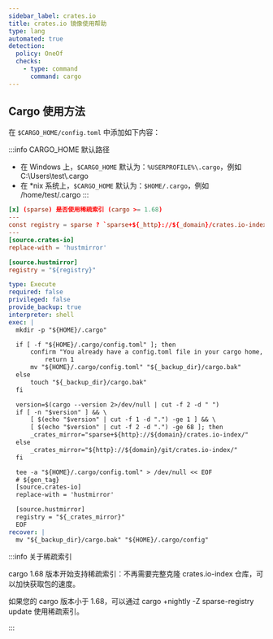 ```yaml
---
sidebar_label: crates.io
title: crates.io 镜像使用帮助
type: lang
automated: true 
detection:
  policy: OneOf
  checks:
    - type: command
      command: cargo
---
```


## Cargo 使用方法

在 `$CARGO_HOME/config.toml` 中添加如下内容：

:::info CARGO_HOME 默认路径
- 在 Windows 上，`$CARGO_HOME` 默认为：`%USERPROFILE%\.cargo`，例如 C:\Users\test\\.cargo
- 在 *nix 系统上，`$CARGO_HOME` 默认为：`$HOME/.cargo`，例如 /home/test/.cargo
:::

```toml varcode
[x] (sparse) 是否使用稀疏索引 (cargo >= 1.68)
---
const registry = sparse ? `sparse+${_http}://${_domain}/crates.io-index/` : `${_http}://${_domain}/git/crates.io-index`
---
[source.crates-io]
replace-with = 'hustmirror'

[source.hustmirror]
registry = "${registry}"
```

```yaml cli-nodocs
type: Execute
required: false
privileged: false
provide_backup: true
interpreter: shell
exec: |
  mkdir -p "${HOME}/.cargo"

  if [ -f "${HOME}/.cargo/config.toml" ]; then
      confirm "You already have a config.toml file in your cargo home, do you want to continue?" || \
          return 1
      mv "${HOME}/.cargo/config.toml" "${_backup_dir}/cargo.bak"
  else
      touch "${_backup_dir}/cargo.bak"
  fi

  version=$(cargo --version 2>/dev/null | cut -f 2 -d " ")
  if [ -n "$version" ] && \
      [ $(echo "$version" | cut -f 1 -d ".") -ge 1 ] && \
      [ $(echo "$version" | cut -f 2 -d ".") -ge 68 ]; then
      _crates_mirror="sparse+${http}://${domain}/crates.io-index/"
  else
      _crates_mirror="${http}://${domain}/git/crates.io-index/"
  fi

  tee -a "${HOME}/.cargo/config.toml" > /dev/null << EOF
  # ${gen_tag}
  [source.crates-io]
  replace-with = 'hustmirror'

  [source.hustmirror]
  registry = "${_crates_mirror}"
  EOF
recover: |
  mv "${_backup_dir}/cargo.bak" "${HOME}/.cargo/config"
```

:::info 关于稀疏索引

cargo 1.68 版本开始支持稀疏索引：不再需要完整克隆 crates.io-index 仓库，可以加快获取包的速度。

如果您的 cargo 版本小于 1.68，可以通过 cargo +nightly -Z sparse-registry update 使用稀疏索引。

:::
